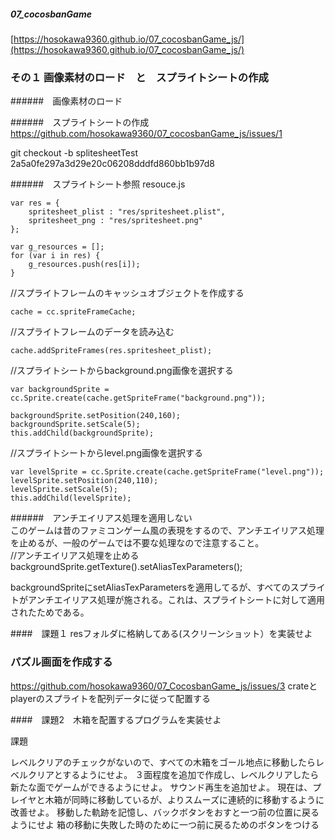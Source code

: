 ##### 07_cocosbanGame  
[https://hosokawa9360.github.io/07_cocosbanGame_js/](https://hosokawa9360.github.io/07_cocosbanGame_js/)  


### その１ 画像素材のロード　と　スプライトシートの作成　

######　画像素材のロード

######　スプライトシートの作成
https://github.com/hosokawa9360/07_cocosbanGame_js/issues/1  

git checkout -b splitesheetTest 2a5a0fe297a3d29e20c06208dddfd860bb1b97d8

######　スプライトシート参照 resouce.js
```
var res = {
    spritesheet_plist : "res/spritesheet.plist",
    spritesheet_png : "res/spritesheet.png"
};

var g_resources = [];
for (var i in res) {
    g_resources.push(res[i]);
}

```

//スプライトフレームのキャッシュオブジェクトを作成する  
```
cache = cc.spriteFrameCache;
```
//スプライトフレームのデータを読み込む  
```
cache.addSpriteFrames(res.spritesheet_plist);
```
//スプライトシートからbackground.png画像を選択する  
```
var backgroundSprite = cc.Sprite.create(cache.getSpriteFrame("background.png"));
```
```
backgroundSprite.setPosition(240,160);
backgroundSprite.setScale(5);
this.addChild(backgroundSprite);
```
//スプライトシートからlevel.png画像を選択する  
```
var levelSprite = cc.Sprite.create(cache.getSpriteFrame("level.png"));
levelSprite.setPosition(240,110);
levelSprite.setScale(5);
this.addChild(levelSprite);
```

######　アンチエイリアス処理を適用しない  
このゲームは昔のファミコンゲーム風の表現をするので、アンチエイリアス処理を止めるが、一般のゲームでは不要な処理なので注意すること。  
//アンチエイリアス処理を止める  
backgroundSprite.getTexture().setAliasTexParameters();  

backgroundSpriteにsetAliasTexParametersを適用してるが、すべてのスプライトがアンチエイリアス処理が施される。これは、スプライトシートに対して適用されたためである。  

####　課題１
resフォルダに格納してある(スクリーンショット）を実装せよ  

### パズル画面を作成する
https://github.com/hosokawa9360/07_CocosbanGame_js/issues/3
crateとplayerのスプライトを配列データに従って配置する

####　課題2　木箱を配置するプログラムを実装せよ


課題

レベルクリアのチェックがないので、すべての木箱をゴール地点に移動したらレベルクリアとするようにせよ。
３面程度を追加で作成し、レベルクリアしたら新たな面でゲームができるようにせよ。
サウンド再生を追加せよ。
現在は、プレイヤと木箱が同時に移動しているが、よりスムーズに連続的に移動するように改善せよ。
移動した軌跡を記憶し、バックボタンをおすと一つ前の位置に戻るようにせよ
箱の移動に失敗した時のために一つ前に戻るためのボタンをつける
